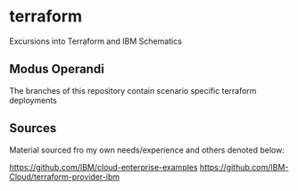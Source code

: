 # terraform
Excursions into Terraform and IBM Schematics

## Modus Operandi
The branches of this repository contain scenario specific terraform deployments

## Sources
Material sourced fro my own needs/experience and others denoted below: 

https://github.com/IBM/cloud-enterprise-examples
https://github.com/IBM-Cloud/terraform-provider-ibm
